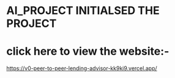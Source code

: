 # AI_PROJECT INITIALSED THE PROJECT
# click here to view the website:-
https://v0-peer-to-peer-lending-advisor-kk9ki9.vercel.app/
